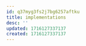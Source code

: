 ```yaml
---
id: q37myg3fs2j7bg6257aftku
title: implementations
desc: ''
updated: 1716127337137
created: 1716127337137
---
```


